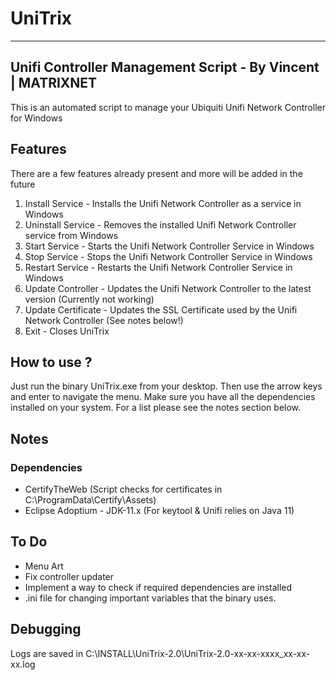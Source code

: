 # UniTrix
-------------------------------------------------
Unifi Controller Management Script - By Vincent | MATRIXNET
-------------------------------------------------
This is an automated script to manage your Ubiquiti Unifi Network Controller for Windows

## Features
There are a few features already present and more will be added in the future

1. Install Service - Installs the Unifi Network Controller as a service in Windows
2. Uninstall Service - Removes the installed Unifi Network Controller service from Windows
3. Start Service - Starts the Unifi Network Controller Service in Windows
4. Stop Service - Stops the Unifi Network Controller Service in Windows
5. Restart Service - Restarts the Unifi Network Controller Service in Windows
6. Update Controller - Updates the Unifi Network Controller to the latest version (Currently not working)
7. Update Certificate - Updates the SSL Certificate used by the Unifi Network Controller (See notes below!)
8. Exit - Closes UniTrix

## How to use ?
Just run the binary UniTrix.exe from your desktop.
Then use the arrow keys and enter to navigate the menu.
Make sure you have all the dependencies installed on your system. For a list please see the notes section below.

## Notes
### Dependencies
- CertifyTheWeb (Script checks for certificates in C:\ProgramData\Certify\Assets\)
- Eclipse Adoptium - JDK-11.x (For keytool & Unifi relies on Java 11)

## To Do
- Menu Art
- Fix controller updater
- Implement a way to check if required dependencies are installed
- .ini file for changing important variables that the binary uses.

## Debugging
Logs are saved in C:\INSTALL\UniTrix-2.0\UniTrix-2.0-xx-xx-xxxx_xx-xx-xx.log